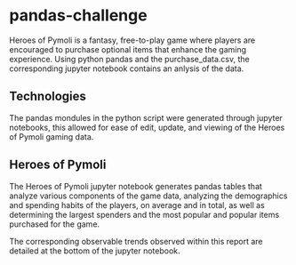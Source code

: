# pandas-challenge
Heroes of Pymoli is a fantasy, free-to-play game where players are encouraged to purchase optional items that enhance the gaming experience. Using python pandas and the purchase_data.csv, the corresponding jupyter notebook contains an anlysis of the data. 

## Technologies
The pandas mondules in the python script were generated through jupyter notebooks, this allowed for ease of edit, update, and viewing of the Heroes of Pymoli gaming data. 

## Heroes of Pymoli
The Heroes of Pymoli jupyter notebook generates pandas tables that analyze various components of the game data, analyzing the demographics and spending habits of the players, on average and in total, as well as determining the largest spenders and the most popular and popular items purchased for the game.

The corresponding observable trends observed within this report are detailed at the bottom of the jupyter notebook. 
